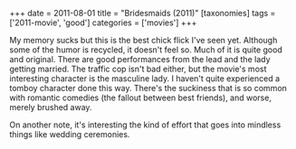 +++
date = 2011-08-01
title = "Bridesmaids (2011)"
[taxonomies]
tags = ['2011-movie', 'good']
categories = ['movies']
+++

My memory sucks but this is the best chick flick I've seen yet.
Although some of the humor is recycled, it doesn't feel so. Much of it
is quite good and original. There are good performances from the lead
and the lady getting married. The traffic cop isn't bad either, but the
movie's most interesting character is the masculine lady. I haven't
quite experienced a tomboy character done this way. There's the
suckiness that is so common with romantic comedies (the fallout between
best friends), and worse, merely brushed away.

On another note, it's interesting the kind of effort that goes into
mindless things like wedding ceremonies.

